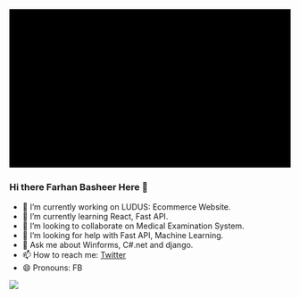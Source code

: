 <img src="https://github.com/ticTechtoee/ticTechtoee/blob/37fbbf8a6b3cc09d94b840e0923c1739c16bae5b/GIF-1.gif">

### Hi there Farhan Basheer Here 👋

- 🔭 I’m currently working on LUDUS: Ecommerce Website.
- 🌱 I’m currently learning React, Fast API.
- 👯 I’m looking to collaborate on Medical Examination System.
- 🤔 I’m looking for help with Fast API, Machine Learning.
- 💬 Ask me about Winforms, C#.net and django.
- 📫 How to reach me: [Twitter](https://twitter.com/ich_bin_farhan)
- 😄 Pronouns: FB


<img src="https://github-readme-stats.vercel.app/api?username=ticTechtoee&&show_icons=true&title_color=000000&icon_color=000000&text_color=ffffff&bg_color=4285F4">
